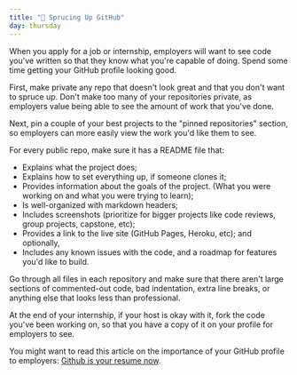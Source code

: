 ```yaml
---
title: "📓 Sprucing Up GitHub"
day: thursday
---
```


When you apply for a job or internship, employers will want to see code you've written so that they know what you're capable of doing. Spend some time getting your GitHub profile looking good.

First, make private any repo that doesn't look great and that you don't want to spruce up. Don't make too many of your repositories private, as employers value being able to see the amount of work that you've done.

Next, pin a couple of your best projects to the "pinned repositories" section, so employers can more easily view the work you'd like them to see.

For every public repo, make sure it has a README file that:

* Explains what the project does;
* Explains how to set everything up, if someone clones it;
* Provides information about the goals of the project. (What you were working on and what you were trying to learn);
* Is well-organized with markdown headers;
* Includes screenshots (prioritize for bigger projects like code reviews, group projects, capstone, etc);
* Provides a link to the live site (GitHub Pages, Heroku, etc); and optionally,
* Includes any known issues with the code, and a roadmap for features you'd like to build.

Go through all files in each repository and make sure that there aren't large sections of commented-out code, bad indentation, extra line breaks, or anything else that looks less than professional.

At the end of your internship, if your host is okay with it, fork the code you've been working on, so that you have a copy of it on your profile for employers to see.

You might want to read this article on the importance of your GitHub profile to employers: [Github is your resume now](https://anti-pattern.com/github-is-your-resume-now).
